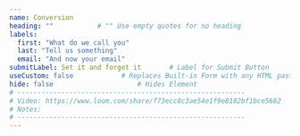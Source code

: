 ```yaml
---
name: Conversion
heading: ""           # "" Use empty quotes for no heading
labels:
  first: "What do we call you"
  last: "Tell us something"
  email: "And now your email"
submitLabel: Set it and forget it		# Label for Submit Button
useCustom: false			# Replaces Built-in Form with any HTML pasted below
hide: false						# Hides Element
# ---------------------------------------------------------
# Video: https://www.loom.com/share/f73ecc8c3ae54e1f9e8182bf1bce5682
# Notes:
# ---------------------------------------------------------
---
```

